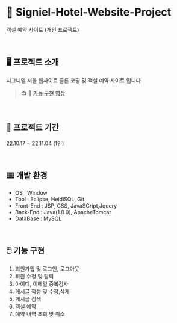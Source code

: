 # 🏨 Signiel-Hotel-Website-Project
객실 예약 사이트 (개인 프로젝트)

<br>

## 🖥️ 프로젝트 소개 
시그니엘 서울 웹사이트 클론 코딩 및 객실 예약 사이트 입니다 
<br>

>📺 🎥 [기능 구현 영상](https://drive.google.com/file/d/1DszZpN0sRuT7cT4lxNiBSN7y7R2YeiN3/view?usp=share_link)


<br>

## 📅 프로젝트 기간 <br>
22.10.17 ~ 22.11.04 (1인)

<br>

## ⌨️ 개발 환경
* OS : Window
* Tool : Eclipse, HeidiSQL, Git
* Front-End : JSP, CSS, JavaSCript,Jquery
* Back-End : Java(1.8.0), ApacheTomcat
* DataBase : MySQL

<br>

## 🖱️ 기능 구현
1. 회원가입 및 로그인, 로그아웃
2. 회원 수정 및 탈퇴
3. 아이디, 이메일 중복검사
4. 게시글 작성 및 수정,삭제
5. 게시글 검색
6. 객실 예약
7. 예약 내역 조회 및 취소




